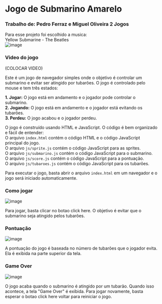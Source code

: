 # Jogo de Submarino Amarelo 
### Trabalho de: Pedro Ferraz e Miguel Oliveira 2 Jogos<br>
Para esse projeto foi escolhido a musica:<br>
Yellow Submarine - The Beatles<br>
![image](https://github.com/PedroFRomao/JogoSubmarino/assets/120103357/9688c860-71d1-45fa-84d0-4c4b5e645345)

### **Video do jogo**
(COLOCAR VIDEO)

Este é um jogo de navegador simples onde o objetivo é controlar um submarino e evitar ser atingido por tubarões. O jogo é controlado pelo mouse e tem três estados:

**1. Jogar:** O jogo está em andamento e o jogador pode controlar o submarino.<br>
**2. Jogando:** O jogo está em andamento e o jogador está evitando os tubarões.<br>
**3. Perdeu:** O jogo acabou e o jogador perdeu.<br>

O jogo é construído usando HTML e JavaScript. O código é bem organizado e fácil de entender:<br> 
O arquivo `index.html` contém o código HTML e o código JavaScript principal do jogo. <br>
O arquivo `js/sprite.js` contém o código JavaScript para as sprites. <br>
O arquivo `js/submarino.js` contém o código JavaScript para o submarino. <br>
O arquivo `js/score.js` contém o código JavaScript para a pontuação. <br>
O arquivo `js/tubaroes.js` contém o código JavaScript para os tubarões.<br>

Para executar o jogo, basta abrir o arquivo `index.html` em um navegador e o jogo será iniciado automaticamente.



### Como jogar
![image](https://github.com/PedroFRomao/JogoSubmarino/assets/120103357/c7bee2cb-71d7-4c20-ba09-f9071ab3634e)

Para jogar, basta clicar no botao click here. O objetivo é evitar que o submarino seja atingido pelos tubarões.

### Pontuação
![image](https://github.com/PedroFRomao/JogoSubmarino/assets/120103357/193e0819-81df-43a2-9c08-7c0139aa3645)

A pontuação do jogo é baseada no número de tubarões que o jogador evita. Ela é exibida na parte superior da tela.

### Game Over
![image](https://github.com/PedroFRomao/JogoSubmarino/assets/120103357/98133a09-cb87-4410-ac82-5dc0779c631e)

O jogo acaba quando o submarino é atingido por um tubarão. Quando isso acontece, a tela "Game Over" é exibida. Para jogar novamente, basta esperar o botao click here voltar para reiniciar o jogo.
